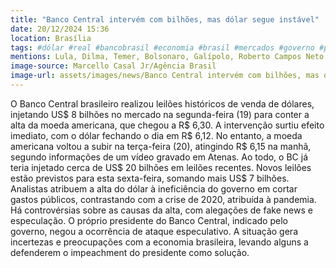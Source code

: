 ```yaml
---
title: "Banco Central intervém com bilhões, mas dólar segue instável"
date: 20/12/2024 15:36
location: Brasília
tags: #dólar #real #bancobrasil #economia #brasil #mercados #governo #política #investimentos #abc360noticias
mentions: Lula, Dilma, Temer, Bolsonaro, Galípolo, Roberto Campos Neto, Lacrope, Peter Jr.
image-source: Marcello Casal Jr/Agência Brasil
image-url: assets/images/news/Banco Central intervém com bilhões, mas dólar segue instável.jpg
---
```


O Banco Central brasileiro realizou leilões históricos de venda de dólares, injetando US$ 8 bilhões no mercado na segunda-feira (19) para conter a alta da moeda americana, que chegou a R$ 6,30. A intervenção surtiu efeito imediato, com o dólar fechando o dia em R$ 6,12.  No entanto, a moeda americana voltou a subir na terça-feira (20), atingindo R$ 6,15 na manhã, segundo informações de um vídeo gravado em Atenas.  Ao todo, o BC já teria injetado cerca de US$ 20 bilhões em leilões recentes. Novos leilões estão previstos para esta sexta-feira, somando mais US$ 7 bilhões.  Analistas atribuem a alta do dólar à ineficiência do governo em cortar gastos públicos, contrastando com a crise de 2020, atribuída à pandemia.  Há controvérsias sobre as causas da alta, com alegações de fake news e especulação.  O próprio presidente do Banco Central, indicado pelo governo, negou a ocorrência de ataque especulativo. A situação gera incertezas e preocupações com a economia brasileira, levando alguns a defenderem o impeachment do presidente como solução.
